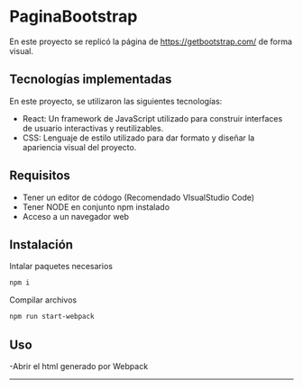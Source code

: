 # PaginaBootstrap

En este proyecto se replicó la página de https://getbootstrap.com/ de forma visual.

## Tecnologías implementadas

En este proyecto, se utilizaron las siguientes tecnologías:

- React: Un framework de JavaScript utilizado para construir interfaces de usuario interactivas y reutilizables.
- CSS: Lenguaje de estilo utilizado para dar formato y diseñar la apariencia visual del proyecto.

## Requisitos

- Tener un editor de códogo (Recomendado VIsualStudio Code)
- Tener NODE en conjunto npm instalado
- Acceso a un navegador web

## Instalación
Intalar paquetes necesarios
``` bash
npm i
```
Compilar archivos
``` bash
npm run start-webpack
```

## Uso

-Abrir el html generado por Webpack


---
